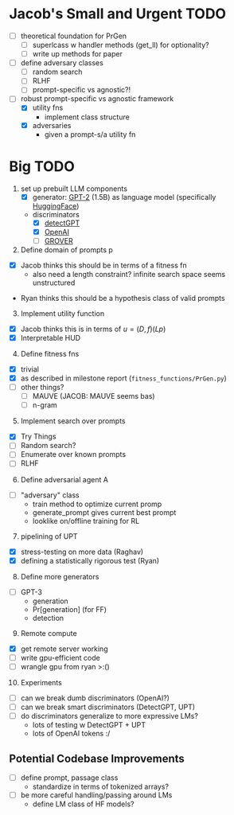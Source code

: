 # Jacob's Small and Urgent TODO
- [ ] theoretical foundation for PrGen
    - [ ] superlcass w handler methods (get_ll) for optionality?
    - [ ] write up methods for paper
- [ ] define adversary classes
    - [ ] random search
    - [ ] RLHF
    - [ ] prompt-specific vs agnostic?!
- [ ] robust prompt-specific vs agnostic framework
    - [x] utility fns
        - implement class structure
    - [x] adversaries
        - given a prompt-s/a utility fn

# Big TODO
1. set up prebuilt LLM components
    - [x] generator: [GPT-2](https://openai.com/blog/better-language-models/) (1.5B) as language model (specifically [HuggingFace](https://huggingface.co/gpt2))
    - discriminators
        - [x] [detectGPT](https://github.com/eric-mitchell/detect-gpt)
        - [x] [OpenAI](https://huggingface.co/roberta-base-openai-detector)
        - [ ] [GROVER](https://blog.allenai.org/counteracting-neural-disinformation-with-grover-6cf6690d463b)
2. Define domain of prompts p
- [x] Jacob thinks this should be in terms of a fitness fn
    - also need a length constraint? infinite search space seems unstructured
- Ryan thinks this should be a hypothesis class of valid prompts
3. Implement utility function
- [x] Jacob thinks this is in terms of $u = (D, f)(Lp)$
- [x] Interpretable HUD
4. Define fitness fns
- [x] trivial
- [x] as described in milestone report (`fitness_functions/PrGen.py`)
- [ ] other things?
    - [ ] MAUVE (JACOB: MAUVE seems bas)
    - [ ] n-gram
5. Implement search over prompts
- [x] Try Things
- [ ] Random search?
- [ ] Enumerate over known prompts
- [ ] RLHF
6. Define adversarial agent A
- [ ] "adversary" class
    - train method to optimize current promp
    - generate_prompt gives current best prompt
    - looklike on/offline training for RL
7. pipelining of UPT
- [x] stress-testing on more data (Raghav)
- [x] defining a statistically rigorous test (Ryan)
<!--
no time to do these 
- [ ] converting to Discriminator class (not Jacob)
- [ ] testing using existing framework (Jacob)
-->
8. Define more generators
- [ ] GPT-3
    - generation
    - Pr[generation] (for FF)
    - detection
<!-- no time
    - [ ] other stuff?
    - probably needs to be via API
    - how to integrate w fitness fn? -->
9. Remote compute
- [x] get remote server working
- [ ] write gpu-efficient code
- [ ] wrangle gpu from ryan >:()
10. Experiments
- [ ] can we break dumb discriminators (OpenAI?)
- [ ] can we break smart discriminators (DetectGPT, UPT)
- [ ] do discriminators generalize to more expressive LMs?
    - lots of testing w DetectGPT + UPT
    - lots of OpenAI tokens :/

## Potential Codebase Improvements
- [ ] define prompt, passage class
    - standardize in terms of tokenized arrays?
- [ ] be more careful handling/passing around LMs
    - define LM class of HF models?